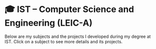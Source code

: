 # 🎓 IST – Computer Science and Engineering (LEIC-A)

Below are my subjects and the projects I developed during my degree at IST. Click on a subject to see more details and its projects.
